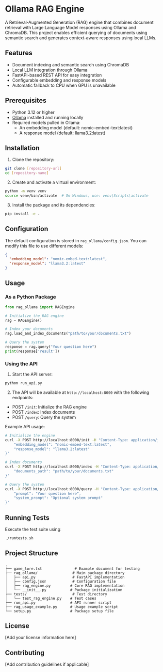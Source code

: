 # Ollama RAG Engine

A Retrieval-Augmented Generation (RAG) engine that combines document retrieval with Large Language Model responses using Ollama and ChromaDB. This project enables efficient querying of documents using semantic search and generates context-aware responses using local LLMs.

## Features

- Document indexing and semantic search using ChromaDB
- Local LLM integration through Ollama
- FastAPI-based REST API for easy integration
- Configurable embedding and response models
- Automatic fallback to CPU when GPU is unavailable

## Prerequisites

- Python 3.12 or higher
- [Ollama](https://ollama.ai/) installed and running locally
- Required models pulled in Ollama:
  - An embedding model (default: nomic-embed-text:latest)
  - A response model (default: llama3.2:latest)

## Installation

1. Clone the repository:
```bash
git clone [repository-url]
cd [repository-name]
```

2. Create and activate a virtual environment:
```bash
python -m venv venv
source venv/bin/activate  # On Windows, use: venv\Scripts\activate
```

3. Install the package and its dependencies:
```bash
pip install -e .
```

## Configuration

The default configuration is stored in `rag_ollama/config.json`. You can modify this file to use different models:

```json
{
  "embedding_model": "nomic-embed-text:latest",
  "response_model": "llama3.2:latest"
}
```

## Usage

### As a Python Package

```python
from rag_ollama import RAGEngine

# Initialize the RAG engine
rag = RAGEngine()

# Index your documents
rag.load_and_index_documents("path/to/your/documents.txt")

# Query the system
response = rag.query("Your question here")
print(response['result'])
```

### Using the API

1. Start the API server:
```bash
python run_api.py
```

2. The API will be available at `http://localhost:8000` with the following endpoints:

- POST `/init`: Initialize the RAG engine
- POST `/index`: Index documents
- POST `/query`: Query the system

Example API usage:

```bash
# Initialize the engine
curl -X POST http://localhost:8000/init -H "Content-Type: application/json" -d '{
    "embedding_model": "nomic-embed-text:latest",
    "response_model": "llama3.2:latest"
}'

# Index documents
curl -X POST http://localhost:8000/index -H "Content-Type: application/json" -d '{
    "documents_path": "path/to/your/documents.txt"
}'

# Query the system
curl -X POST http://localhost:8000/query -H "Content-Type: application/json" -d '{
    "prompt": "Your question here",
    "system_prompt": "Optional system prompt"
}'
```

## Running Tests

Execute the test suite using:
```bash
./runtests.sh
```

## Project Structure

```
.
├── game_lore.txt               # Example document for testing
├── rag_ollama/                # Main package directory
│   ├── api.py                 # FastAPI implementation
│   ├── config.json            # Configuration file
│   ├── rag_engine.py         # Core RAG implementation
│   └── __init__.py           # Package initialization
├── tests/                     # Test directory
│   └── test_rag_engine.py    # Test cases
├── run_api.py                # API runner script
├── rag_usage_example.py      # Usage example script
└── setup.py                  # Package setup file
```

## License

[Add your license information here]

## Contributing

[Add contribution guidelines if applicable]
